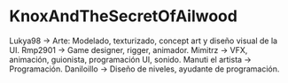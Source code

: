 # KnoxAndTheSecretOfAilwood

Lukya98 -> Arte: Modelado, texturizado, concept art y diseño visual de la UI.
Rmp2901 -> Game designer, rigger, animador.
Mimitrz -> VFX, animación, guionista, programación UI, sonido.
Manuti el artista -> Programación.
Daniloillo -> Diseño de niveles, ayudante de programación.
